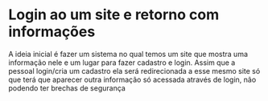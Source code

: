 # Login ao um site e retorno com informações

A ideia inicial é fazer um sistema no qual temos um site que mostra uma informação nele e um lugar para fazer cadastro e login.
 Assim que a pessoal login/cria um cadastro ela será redirecionada a esse mesmo site só que terá que aparecer outra informação só acessada através de login, não podendo ter brechas de segurança